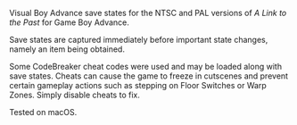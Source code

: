 Visual Boy Advance save states for the NTSC and PAL versions of *A Link to the Past* for Game Boy Advance.

Save states are captured immediately before important state changes, namely an item being obtained.

Some CodeBreaker cheat codes were used and may be loaded along with save states. Cheats can cause the game to freeze in cutscenes and prevent certain gameplay actions such as stepping on Floor Switches or Warp Zones. Simply disable cheats to fix.

Tested on macOS.